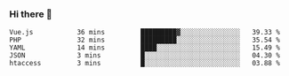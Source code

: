### Hi there 👋

<!--START_SECTION:waka-->

```text
Vue.js           36 mins         █████████▓░░░░░░░░░░░░░░░   39.33 %
PHP              32 mins         █████████░░░░░░░░░░░░░░░░   35.54 %
YAML             14 mins         ████░░░░░░░░░░░░░░░░░░░░░   15.49 %
JSON             3 mins          █░░░░░░░░░░░░░░░░░░░░░░░░   04.30 %
htaccess         3 mins          █░░░░░░░░░░░░░░░░░░░░░░░░   03.88 %
```

<!--END_SECTION:waka-->

<!--
**Jonas-VanHaeken/Jonas-VanHaeken** is a ✨ _special_ ✨ repository because its `README.md` (this file) appears on your GitHub profile.

Here are some ideas to get you started:

- 🔭 I’m currently working on ...
- 🌱 I’m currently learning ...
- 👯 I’m looking to collaborate on ...
- 🤔 I’m looking for help with ...
- 💬 Ask me about ...
- 📫 How to reach me: ...
- 😄 Pronouns: ...
- ⚡ Fun fact: ...
-->
